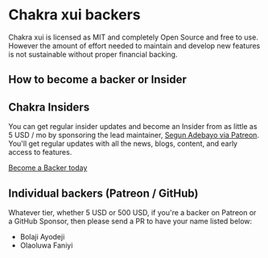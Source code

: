 # Chakra xui backers

Chakra xui is licensed as MIT and completely Open Source and free to use.
However the amount of effort needed to maintain and develop new features is not
sustainable without proper financial backing.

## How to become a backer or Insider

## Chakra Insiders

You can get regular insider updates and become an Insider from as little as 5
USD / mo by sponsoring the lead maintainer,
[Segun Adebayo via Patreon](https://patreon.com/segunadebayo). You'll get
regular updates with all the news, blogs, content, and early access to features.

[Become a Backer today](https://patreon.com/segunadebayo)

## Individual backers (Patreon / GitHub)

Whatever tier, whether 5 USD or 500 USD, if you're a backer on Patreon or a
GitHub Sponsor, then please send a PR to have your name listed below:

- Bolaji Ayodeji
- Olaoluwa Faniyi
